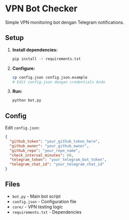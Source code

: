 # VPN Bot Checker

Simple VPN monitoring bot dengan Telegram notifications.

## Setup

1. **Install dependencies:**
   ```bash
   pip install -r requirements.txt
   ```

2. **Configure:**
   ```bash
   cp config.json config.json.example
   # Edit config.json dengan credentials Anda
   ```

3. **Run:**
   ```bash
   python bot.py
   ```

## Config

Edit `config.json`:
```json
{
  "github_token": "your_github_token_here",
  "github_owner": "your_github_owner",
  "github_repo": "your_repo_name",
  "check_interval_minutes": 60,
  "telegram_token": "your_telegram_bot_token",
  "telegram_chat_id": "your_telegram_chat_id"
}
```

## Files

- `bot.py` - Main bot script
- `config.json` - Configuration file
- `core/` - VPN testing logic
- `requirements.txt` - Dependencies